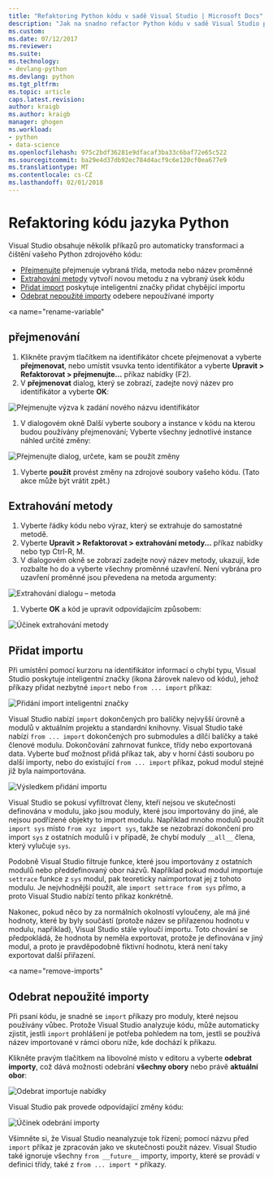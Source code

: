 ```yaml
---
title: "Refaktoring Python kódu v sadě Visual Studio | Microsoft Docs"
description: "Jak na snadno refactor Python kódu v sadě Visual Studio přejmenováním identifikátory, extrahování metody, přidávání importech a odebírání nepoužívané importuje."
ms.custom: 
ms.date: 07/12/2017
ms.reviewer: 
ms.suite: 
ms.technology:
- devlang-python
ms.devlang: python
ms.tgt_pltfrm: 
ms.topic: article
caps.latest.revision: 
author: kraigb
ms.author: kraigb
manager: ghogen
ms.workload:
- python
- data-science
ms.openlocfilehash: 975c2bdf36281e9dfacaf3ba33c6baf72e65c522
ms.sourcegitcommit: ba29e4d37db92ec784d4acf9c6e120cf0ea677e9
ms.translationtype: MT
ms.contentlocale: cs-CZ
ms.lasthandoff: 02/01/2018
---
```

# <a name="refactoring-python-code"></a>Refaktoring kódu jazyka Python

Visual Studio obsahuje několik příkazů pro automaticky transformaci a čištění vašeho Python zdrojového kódu:

- [Přejmenujte](#rename) přejmenuje vybraná třída, metoda nebo název proměnné
- [Extrahování metody](#extract-method) vytvoří novou metodu z na vybraný úsek kódu
- [Přidat import](#add-import) poskytuje inteligentní značky přidat chybějící importu
- [Odebrat nepoužité importy](#remove-unused-imports) odebere nepoužívané importy

<a name="rename-variable"</a>

## <a name="rename"></a>přejmenování

1. Klikněte pravým tlačítkem na identifikátor chcete přejmenovat a vyberte **přejmenovat**, nebo umístit vsuvka tento identifikátor a vyberte **Upravit > Refaktorovat > přejmenujte...**  příkaz nabídky (F2).
1. V **přejmenovat** dialog, který se zobrazí, zadejte nový název pro identifikátor a vyberte **OK**:

  ![Přejmenujte výzva k zadání nového názvu identifikátor](media/code-refactor-rename-1.png)

1. V dialogovém okně Další vyberte soubory a instance v kódu na kterou budou používány přejmenování; Vyberte všechny jednotlivé instance náhled určité změny:

  ![Přejmenujte dialog, určete, kam se použít změny](media/code-refactor-rename-2.png)

1. Vyberte **použít** provést změny na zdrojové soubory vašeho kódu. (Tato akce může být vrátit zpět.)

## <a name="extract-method"></a>Extrahování metody

1. Vyberte řádky kódu nebo výraz, který se extrahuje do samostatné metodě.
1. Vyberte **Upravit > Refaktorovat > extrahování metody...**  příkaz nabídky nebo typ Ctrl-R, M.
1. V dialogovém okně se zobrazí zadejte nový název metody, ukazují, kde rozbalte ho do a vyberte všechny proměnné uzavření. Není vybrána pro uzavření proměnné jsou převedena na metoda argumenty:

  ![Extrahování dialogu – metoda](media/code-refactor-extract-method-1.png)

1. Vyberte **OK** a kód je upravit odpovídajícím způsobem:

  ![Účinek extrahování metody](media/code-refactor-extract-method-2.png)

## <a name="add-import"></a>Přidat importu

Při umístění pomocí kurzoru na identifikátor informací o chybí typu, Visual Studio poskytuje inteligentní značky (ikona žárovek nalevo od kódu), jehož příkazy přidat nezbytné `import` nebo `from ... import` příkaz:

![Přidání import inteligentní značky](media/code-refactor-add-import-1.png)

Visual Studio nabízí `import` dokončených pro balíčky nejvyšší úrovně a modulů v aktuálním projektu a standardní knihovny. Visual Studio také nabízí `from ... import` dokončených pro submodules a dílčí balíčky a také členové modulu. Dokončování zahrnovat funkce, třídy nebo exportovaná data. Vyberte buď možnost přidá příkaz tak, aby v horní části souboru po další importy, nebo do existující `from ... import` příkaz, pokud modul stejné již byla naimportována.

![Výsledkem přidání importu](media/code-refactor-add-import-2.png)

Visual Studio se pokusí vyfiltrovat členy, kteří nejsou ve skutečnosti definována v modulu, jako jsou moduly, které jsou importovány do jiné, ale nejsou podřízené objekty to import modulu. Například mnoho modulů použít `import sys` místo `from xyz import sys`, takže se nezobrazí dokončení pro import `sys` z ostatních modulů i v případě, že chybí moduly `__all__` člena, který vylučuje `sys`.

Podobně Visual Studio filtruje funkce, které jsou importovány z ostatních modulů nebo předdefinovaný obor názvů. Například pokud modul importuje `settrace` funkce z `sys` modul, pak teoreticky naimportovat jej z tohoto modulu. Je nejvhodnější použít, ale `import settrace from sys` přímo, a proto Visual Studio nabízí tento příkaz konkrétně.

Nakonec, pokud něco by za normálních okolností vyloučeny, ale má jiné hodnoty, které by byly součástí (protože název se přiřazenou hodnotu v modulu, například), Visual Studio stále vyloučí importu. Toto chování se předpokládá, že hodnota by neměla exportovat, protože je definována v jiný modul, a proto je pravděpodobně fiktivní hodnotu, která není taky exportovat další přiřazení.

<a name="remove-imports"</a>

## <a name="remove-unused-imports"></a>Odebrat nepoužité importy

Při psaní kódu, je snadné se `import` příkazy pro moduly, které nejsou používány vůbec. Protože Visual Studio analyzuje kódu, může automaticky zjistit, jestli `import` prohlášení je potřeba pohledem na tom, jestli se používá název importované v rámci oboru níže, kde dochází k příkazu.

Klikněte pravým tlačítkem na libovolné místo v editoru a vyberte **odebrat importy**, což dává možnosti odebrání **všechny obory** nebo právě **aktuální obor**:

![Odebrat importuje nabídky](media/code-refactor-remove-imports-1.png)

Visual Studio pak provede odpovídající změny kódu:

![Účinek odebrání importy](media/code-refactor-remove-imports-2.png)

Všimněte si, že Visual Studio neanalyzuje tok řízení; pomocí názvu před `import` příkaz je zpracován jako ve skutečnosti použit název. Visual Studio také ignoruje všechny `from __future__` importy, importy, které se provádí v definici třídy, také z `from ... import *` příkazy.